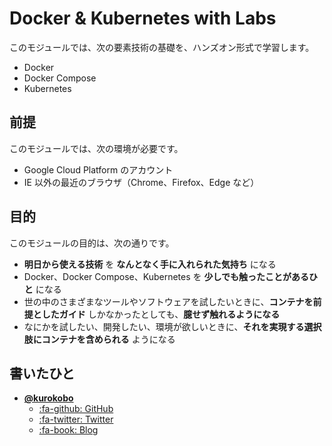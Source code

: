# Docker & Kubernetes with Labs

このモジュールでは、次の要素技術の基礎を、ハンズオン形式で学習します。

* Docker
* Docker Compose
* Kubernetes


## 前提

このモジュールでは、次の環境が必要です。

* Google Cloud Platform のアカウント
* IE 以外の最近のブラウザ（Chrome、Firefox、Edge など）


## 目的

このモジュールの目的は、次の通りです。

* **明日から使える技術** を **なんとなく手に入れられた気持ち** になる
* Docker、Docker Compose、Kubernetes を **少しでも触ったことがあるひと** になる
* 世の中のさまざまなツールやソフトウェアを試したいときに、**コンテナを前提としたガイド** しかなかったとしても、**臆せず触れるようになる**
* なにかを試したい、開発したい、環境が欲しいときに、**それを実現する選択肢にコンテナを含められる** ようになる


## 書いたひと

* [**@kurokobo**](https://github.com/kurokobo)
    * [:fa-github: GitHub](https://github.com/kurokobo)
    * [:fa-twitter: Twitter](https://twitter.com/kurokobo)
    * [:fa-book: Blog](https://blog.kurokobo.com/)

